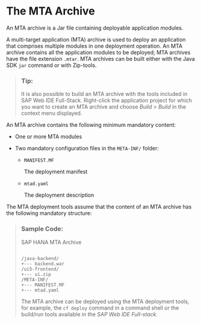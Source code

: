 <!-- loio2ca1733ea9d0429ea36ed74ea88705a0 -->

# The MTA Archive

An MTA archive is a Jar file containing deployable application modules.

A multi-target application \(MTA\) archive is used to deploy an application that comprises multiple modules in one deployment operation. An MTA archive contains all the application modules to be deployed; MTA archives have the file extension `.mtar`. MTA archives can be built either with the Java SDK `jar` command or with Zip-tools.

> ### Tip:  
> It is also possible to build an MTA archive with the tools included in SAP Web IDE Full-Stack. Right-click the application project for which you want to create an MTA archive and choose *Build* \> *Build* in the context menu displayed.

An MTA archive contains the following minimum mandatory content:

-   One or more MTA modules

-   Two mandatory configuration files in the `META-INF/` folder:

    -   `MANIFEST.MF`

        The deployment manifest

    -   `mtad.yaml`

        The deployment description



The MTA deployment tools assume that the content of an MTA archive has the following mandatory structure:

> ### Sample Code:  
> SAP HANA MTA Archive
> 
> ```
> 
> /java-backend/
> +--- backend.war
> /ui5-frontend/
> +--- ui.zip
> /META-INF/
> +--- MANIFEST.MF
> +--- mtad.yaml
> ```
> 
> The MTA archive can be deployed using the MTA deployment tools, for example, the `cf deploy` command in a command shell or the build/run tools available in the *SAP Web IDE Full-stack*.

